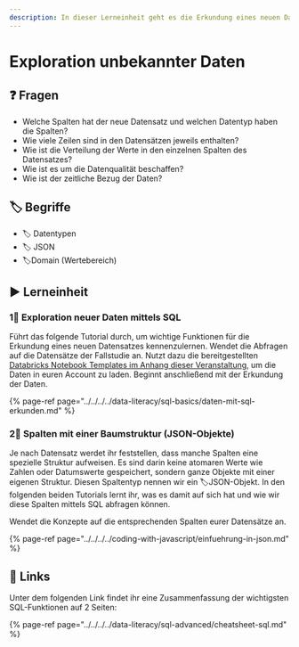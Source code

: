 ```yaml
---
description: In dieser Lerneinheit geht es die Erkundung eines neuen Datensatzes mit SQL.
---
```


# Exploration unbekannter Daten

## ❓ Fragen

* Welche Spalten hat der neue Datensatz und welchen Datentyp haben die Spalten?
* Wie viele Zeilen sind in den Datensätzen jeweils enthalten?
* Wie ist die Verteilung der Werte in den einzelnen Spalten des Datensatzes?
* Wie ist es um die Datenqualität beschaffen?
* Wie ist der zeitliche Bezug der Daten?

## 🏷 Begriffe

* 🏷 Datentypen
* 🏷 JSON
* 🏷Domain \(Wertebereich\)

## ▶ Lerneinheit

### 1⃣ Exploration neuer Daten mittels SQL

Führt das folgende Tutorial durch, um wichtige Funktionen für die Erkundung eines neuen Datensatzes kennenzulernen. Wendet die Abfragen auf die Datensätze der Fallstudie an. Nutzt dazu die bereitgestellten [Databricks Notebook Templates im Anhang dieser Veranstaltung](../anhang/#notebook-templates), um die Daten in euren Account zu laden. Beginnt anschließend mit der Erkundung der Daten.

{% page-ref page="../../../../data-literacy/sql-basics/daten-mit-sql-erkunden.md" %}

### 2⃣ Spalten mit einer Baumstruktur \(JSON-Objekte\)

Je nach Datensatz werdet ihr feststellen, dass manche Spalten eine spezielle Struktur aufweisen. Es sind darin keine atomaren Werte wie Zahlen oder Datumswerte gespeichert, sondern ganze Objekte mit einer eigenen Struktur. Diesen Spaltentyp nennen wir ein 🏷JSON-Objekt. In den folgenden beiden Tutorials lernt ihr, was es damit auf sich hat und wie wir diese Spalten mittels SQL abfragen können. 

Wendet die Konzepte auf die entsprechenden Spalten eurer Datensätze an.

{% page-ref page="../../../../coding-with-javascript/einfuehrung-in-json.md" %}

## 🔗 Links

Unter dem folgenden Link findet ihr eine Zusammenfassung der wichtigsten SQL-Funktionen auf 2 Seiten:

{% page-ref page="../../../../data-literacy/sql-advanced/cheatsheet-sql.md" %}

